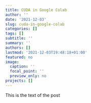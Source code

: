 ```yaml
---
title: CUDA in Google Colab
author: ''
date: '2021-12-03'
slug: cuda-in-google-colab
categories: []
tags: []
subtitle: ''
summary: ''
authors: []
lastmod: '2021-12-03T19:48:18+01:00'
featured: no
image:
  caption: ''
  focal_point: ''
  preview_only: no
projects: []
---
```


This is the text of the post